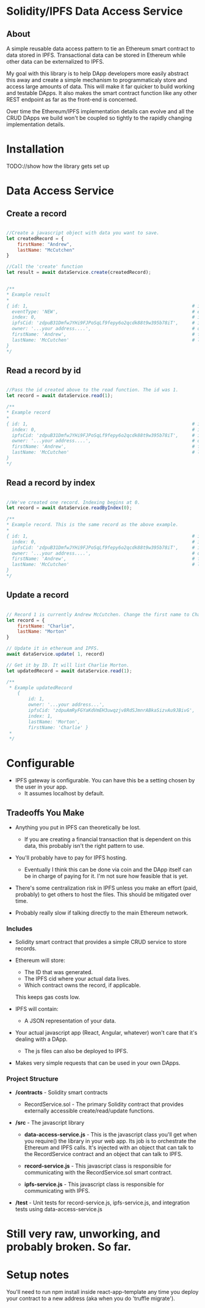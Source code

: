 # Solidity/IPFS Data Access Service

## About
A simple reusable data access pattern to tie an Ethereum smart contract to data stored in IPFS.  Transactional data can be stored in Ethereum while other data can be externalized to IPFS. 

My goal with this library is to help DApp developers more easily abstract this away and create a simple mechanism to programmaticaly store and access large amounts of data. This will make it far quicker to build working and testable DApps. It also makes the smart contract function like any other REST endpoint as far as the front-end is concerned. 

Over time the Ethereum/IPFS implementation details can evolve and all the CRUD DApps we build won't be coupled so tightly to the rapidly changing implementation details.

# Installation

TODO://show how the library gets set up

# Data Access Service

## Create a record
```javascript

//Create a javascript object with data you want to save.
let createdRecord = {
    firstName: "Andrew",
    lastName: "McCutchen"
}

//Call the 'create' function
let result = await dataService.create(createdRecord);


/**
* Example result
* 
{ id: 1,                                                            # id:        Generated by smart contract
  eventType: 'NEW',                                                 # eventType: NEW
  index: 0,                                                         # index:     The spot in the smart contract index where this record is stored
  ipfsCid: 'zdpuB31DmfwJYHi9FJPoSqLf9fepy6o2qcdk88t9w395b78iT',     # ipfsCid:   Generated by IPFS. 
  owner: '...your address....',                                     # owner:     Saved in smart contract    
  firstName: 'Andrew',                                              # firstName: Stored in IPFS.
  lastName: 'McCutchen'                                             # lastName:  Stored in IPFS.    
}
*/
```

## Read a record by id
```javascript

//Pass the id created above to the read function. The id was 1.
let record = await dataService.read(1);

/**
* Example record
* 
{ id: 1,                                                            # id:        Generated by smart contract
  index: 0,                                                         # index:     The spot in the smart contract index where this record is stored
  ipfsCid: 'zdpuB31DmfwJYHi9FJPoSqLf9fepy6o2qcdk88t9w395b78iT',     # ipfsCid:   Generated by IPFS. 
  owner: '...your address....',                                     # owner:     Saved in smart contract    
  firstName: 'Andrew',                                              # firstName: Stored in IPFS.
  lastName: 'McCutchen'                                             # lastName:  Stored in IPFS.    
}
*/
```


## Read a record by index
```javascript

//We've created one record. Indexing begins at 0. 
let record = await dataService.readByIndex(0);

/**
* Example record. This is the same record as the above example.
* 
{ id: 1,                                                            # id:        Generated by smart contract
  index: 0,                                                         # index:     The spot in the smart contract index where this record is stored
  ipfsCid: 'zdpuB31DmfwJYHi9FJPoSqLf9fepy6o2qcdk88t9w395b78iT',     # ipfsCid:   Generated by IPFS. 
  owner: '...your address....',                                     # owner:     Saved in smart contract    
  firstName: 'Andrew',                                              # firstName: Stored in IPFS.
  lastName: 'McCutchen'                                             # lastName:  Stored in IPFS.    
}
*/


```



## Update a record
```javascript

// Record 1 is currently Andrew McCutchen. Change the first name to Charlie and the last name to Morton.
let record = {
    firstName: "Charlie",      
    lastName: "Morton"
}

// Update it in ethereum and IPFS.
await dataService.update( 1, record)

// Get it by ID. It will list Charlie Morton.
let updatedRecord = await dataService.read(1);

/**
 * Example updatedRecord 
    { 
        id: 1,
        owner: '...your address...',
        ipfsCid: 'zdpuAmRyFGYaKdVmEH3uwqzjv8RdSJmnrABkaSizvAu9JBivG',
        index: 1,
        lastName: 'Morton',
        firstName: 'Charlie' }
 * 
 */ 

```


# Configurable
* IPFS gateway is configurable. You can have this be a setting chosen by the user in your app. 
    - It assumes localhost by default. 


## Tradeoffs You Make
* Anything you put in IPFS can theoretically be lost. 
    - If you are creating a financial transaction that is dependent on this data, this probably isn't the right pattern to use.
    
* You'll probably have to pay for IPFS hosting. 
    - Eventually I think this can be done via coin and the DApp itself can be in charge of paying for it. I'm not sure how feasible that is yet.

* There's some centralization risk in IPFS unless you make an effort (paid, probably) to get others to host the files. This should be mitigated over time.

* Probably really slow if talking directly to the main Ethereum network.



### Includes 

* Solidity smart contract that provides a simple CRUD service to store records. 

* Ethereum will store:
    * The ID that was generated.
    * The IPFS cid where your actual data lives.
    * Which contract owns the record, if applicable.

    This keeps gas costs low. 


* IPFS will contain:
    * A JSON representation of your data. 

* Your actual javascript app (React, Angular, whatever) won't care that it's dealing with a DApp.
    - The js files can also be deployed to IPFS.

* Makes very simple requests that can be used in your own DApps. 


### Project Structure

* **/contracts** - Solidity smart contracts
    * RecordService.sol - The primary Solidity contract that provides externally accessible create/read/update functions. 

* **/src** - The javascript library
    * **data-access-service.js** - This is the javascript class you'll get when you require() the library in your web app. Its job is to orchestrate the Ethereum and IPFS calls. It's injected with an object that can talk to the RecordService contract and an object that can talk to IPFS.

    * **record-service.js** - This javascript class is responsible for communicating with the RecordService.sol smart contract.

    * **ipfs-service.js** - This javascript class is responsible for communicating with IPFS.

* **/test** - Unit tests for record-service.js, ipfs-service.js, and integration tests using data-access-service.js







# Still very raw, unworking, and probably broken. So far.

# Setup notes
You'll need to run npm install inside react-app-template any time you deploy your contract to a new address (aka when you do 'truffle migrate').